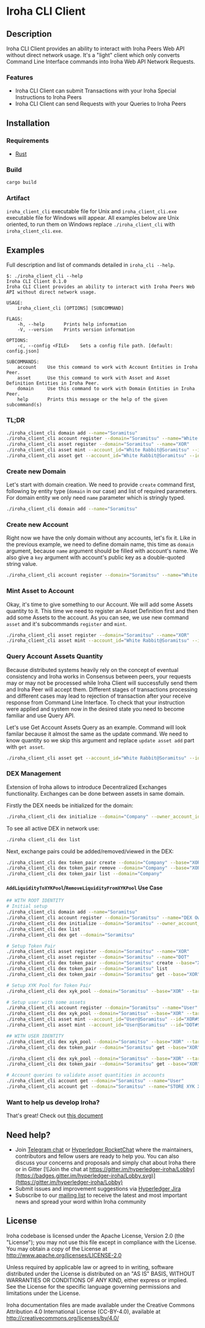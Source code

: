 # Iroha CLI Client

## Description

Iroha CLI Client provides an ability to interact with Iroha Peers Web API without direct network usage.
It's a "light" client which only converts Command Line Interface commands into Iroha Web API Network Requests.

### Features

* Iroha CLI Client can submit Transactions with your Iroha Special Instructions to Iroha Peers
* Iroha CLI Client can send Requests with your Queries to Iroha Peers

## Installation

### Requirements

* [Rust](https://www.rust-lang.org/learn/get-started)

### Build

```bash
cargo build
```

### Artifact

`iroha_client_cli` executable file for Unix and `iroha_client_cli.exe` executable file for Windows will appear.
All examples below are Unix oriented, to run them on Windows replace `./iroha_client_cli` with `iroha_client_cli.exe`.

## Examples

Full description and list of commands detailed in `iroha_cli --help`.

```
$: ./iroha_client_cli --help
Iroha CLI Client 0.1.0
Iroha CLI Client provides an ability to interact with Iroha Peers Web API without direct network usage.

USAGE:
    iroha_client_cli [OPTIONS] [SUBCOMMAND]

FLAGS:
    -h, --help       Prints help information
    -V, --version    Prints version information

OPTIONS:
    -c, --config <FILE>    Sets a config file path. [default: config.json]

SUBCOMMANDS:
    account    Use this command to work with Account Entities in Iroha Peer.
    asset      Use this command to work with Asset and Asset Definition Entities in Iroha Peer.
    domain     Use this command to work with Domain Entities in Iroha Peer.
    help       Prints this message or the help of the given subcommand(s)
```

### TL;DR

```bash
./iroha_client_cli domain add --name="Soramitsu"
./iroha_client_cli account register --domain="Soramitsu" --name="White Rabbit" --key=""
./iroha_client_cli asset register --domain="Soramitsu" --name="XOR" 
./iroha_client_cli asset mint --account_id="White Rabbit@Soramitsu" --id="XOR#Soramitsu" --quantity=1010 
./iroha_client_cli asset get --account_id="White Rabbit@Soramitsu" --id="XOR#Soramitsu" 
```

### Create new Domain

Let's start with domain creation. We need to provide `create` command first, 
following by entity type (`domain` in our case) and list of required parameters.
For domain entity we only need `name` parameter which is stringly typed.

```bash
./iroha_client_cli domain add --name="Soramitsu"
```

### Create new Account

Right now we have the only domain without any accounts, let's fix it.
Like in the previous example, we need to define domain name, this time as 
`domain` argument, because `name` argument should be filled with account's name.
We also give a `key` argument with account's public key as a double-quoted
string value.

```bash
./iroha_client_cli account register --domain="Soramitsu" --name="White Rabbit" --key=""
```

### Mint Asset to Account

Okay, it's time to give something to our Account. We will add some Assets quantity to it.
This time we need to register an Asset Definition first and then add some Assets to the account.
As you can see, we use new command `asset` and it's subcommands `register` and `mint`. 

```bash
./iroha_client_cli asset register --domain="Soramitsu" --name="XOR" 
./iroha_client_cli asset mint --account_id="White Rabbit@Soramitsu" --id="XOR#Soramitsu" --quantity=1010 
```

### Query Account Assets Quantity

Because distributed systems heavily rely on the concept of eventual consistency and Iroha works in Consensus between peers, your requests may or may not be processed
while Iroha Client will successfully send them and Iroha Peer will accept them. Different stages of transactions processing and different cases may lead to
rejection of transaction after your receive response from Command Line Interface. To check that your instruction were applied and system now in the desired state
you need to become familiar and use Query API.

Let's use Get Account Assets Query as an example. Command will look familar because it almost the same as the update command.
We need to know quantity so we skip this argument and replace `update asset add` part with `get asset`.

```bash
./iroha_client_cli asset get --account_id="White Rabbit@Soramitsu" --id="XOR#Soramitsu" 
```

### DEX Management

Extension of Iroha allows to introduce Decentralized Exchanges functionality. Exchanges can be done between assets in same domain.

Firstly the DEX needs be initialized for the domain:
```bash
./iroha_client_cli dex initialize --domain="Company" --owner_account_id="Some Owner@Company" --key=""
```

To see all active DEX in network use:
```bash
./iroha client_cli dex list
```

Next, exchange pairs could be added/removed/viewed in the DEX:
```bash
./iroha_client_cli dex token_pair create --domain="Company" --base="XOR" --target="DOT"
./iroha_client_cli dex token_pair remove --domain="Company" --base="XOR" --target="DOT"
./iroha_client_cli dex token_pair list --domain="Company"
```

#### `AddLiquidityToXYKPool`/`RemoveLiquidityFromXYKPool` Use Case

```bash
## WITH ROOT IDENTITY
# Initial setup
./iroha_client_cli domain add --name="Soramitsu"
./iroha_client_cli account register --domain="Soramitsu" --name="DEX Owner" --key="<DEX OWNER ACCOUNT PUBLIC KEY>" 
./iroha_client_cli dex initialize --domain="Soramitsu" --owner_account_id="DEX Owner@Soramitsu"
./iroha_client_cli dex list
./iroha_client_cli dex get --domain="Soramitsu"

# Setup Token Pair
./iroha_client_cli asset register --domain="Soramitsu" --name="XOR"
./iroha_client_cli asset register --domain="Soramitsu" --name="DOT"
./iroha_client_cli dex token_pair --domain="Soramitsu" create --base="XOR" --target="DOT"
./iroha_client_cli dex token_pair --domain="Soramitsu" list
./iroha_client_cli dex token_pair --domain="Soramitsu" get --base="XOR" --target="DOT"

# Setup XYK Pool for Token Pair
./iroha_client_cli dex xyk_pool --domain="Soramitsu" --base="XOR" --target="DOT" create

# Setup user with some assets
./iroha_client_cli account register --domain="Soramitsu" --name="User" --key="<USER PUBLIC KEY>"
./iroha_client_cli dex xyk_pool --domain="Soramitsu" --base="XOR" --target="DOT" activate_account --account="User"
./iroha_client_cli asset mint --account_id="User@Soramitsu" --id="XOR#Soramitsu" --quantity="5000"
./iroha_client_cli asset mint --account_id="User@Soramitsu" --id="DOT#Soramitsu" --quantity="10000"

## WITH USER IDENTITY
./iroha_client_cli dex xyk_pool --domain="Soramitsu" --base="XOR" --target="DOT" add_liquidity --base_amount="5000" --target_amount="10000"
./iroha_client_cli dex token_pair --domain="Soramitsu" get --base="XOR" --target="DOT"

./iroha_client_cli dex xyk_pool --domain="Soramitsu" --base="XOR" --target="DOT" remove_liquidity --liquidity="2000"
./iroha_client_cli dex token_pair --domain="Soramitsu" get --base="XOR" --target="DOT"

# Account queries to validate asset quantities in accounts
./iroha_client_cli account get --domain="Soramitsu" --name="User"
./iroha_client_cli account get --domain="Soramitsu" --name="STORE XYK XOR#Soramitsu-DOT#Soramitsu"
```


### Want to help us develop Iroha?

That's great! 
Check out [this document](https://github.com/hyperledger/iroha/blob/iroha2-dev/CONTRIBUTING.md)

## Need help?

* Join [Telegram chat](https://t.me/hyperledgeriroha) or [Hyperledger RocketChat](https://chat.hyperledger.org/channel/iroha) where the maintainers, contributors and fellow users are ready to help you. 
You can also discuss your concerns and proposals and simply chat about Iroha there or in Gitter [![Join the chat at https://gitter.im/hyperledger-iroha/Lobby](https://badges.gitter.im/hyperledger-iroha/Lobby.svg)](https://gitter.im/hyperledger-iroha/Lobby)
* Submit issues and improvement suggestions via [Hyperledger Jira](https://jira.hyperledger.org/secure/CreateIssue!default.jspa) 
* Subscribe to our [mailing list](https://lists.hyperledger.org/g/iroha) to receive the latest and most important news and spread your word within Iroha community

## License

Iroha codebase is licensed under the Apache License,
Version 2.0 (the "License"); you may not use this file except
in compliance with the License. You may obtain a copy of the
License at http://www.apache.org/licenses/LICENSE-2.0

Unless required by applicable law or agreed to in writing, software
distributed under the License is distributed on an "AS IS" BASIS,
WITHOUT WARRANTIES OR CONDITIONS OF ANY KIND, either express or implied.
See the License for the specific language governing permissions and
limitations under the License.

Iroha documentation files are made available under the Creative Commons
Attribution 4.0 International License (CC-BY-4.0), available at
http://creativecommons.org/licenses/by/4.0/
